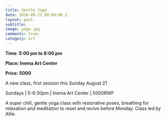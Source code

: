 ```yaml
---
title: Gentle Yoga
date: 2016-08-21 00:00:00 Z
layout: post
subtitle: 
image: yoga.jpg
comments: true;
category: art
---
```


<strong>Time: 5:00 pm to 8:00 pm</strong>

<strong>Place: Inema Art Center</strong>

<strong>Price: 5000 </strong>

A new class, first session this Sunday August 21

Sundays | 5-6:30pm | Inema Art Center | 5000RWF

A super chill, gentle yoga class with restorative poses, breathing for relaxation and meditation to reset and revive before Monday. Class led by Allie.
